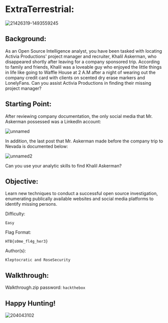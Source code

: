 # ExtraTerrestrial:

![21426319-1493559245](https://user-images.githubusercontent.com/72598486/148620372-0176b6e1-c3ba-4797-9aea-9eeafab3241f.jpg)

## Background:

As an Open Source Intelligence analyst, you have been tasked with locating Activia Productions' project manager and recruiter, Khalil Askerman, who disappeared shortly after leaving for a company sponsored trip. According to family and friends, Khalil was a loveable guy who enjoyed the little things in life like going to Waffle House at 2 A.M after a night of wearing out the company credit card with clients on scented dry erase markers and LonelyFans. Can you assist Activia Productions in finding their missing project manager?

## Starting Point:

After reviewing company documentation, the only social media that Mr. Askerman possessed was a LinkedIn account:

![unnamed](https://user-images.githubusercontent.com/72598486/148619919-14f572ad-82e2-4a01-a786-fde73f894e17.png)

In addition, the last post that Mr. Askerman made before the company trip to Nevada is documented below:

![unnamed2](https://user-images.githubusercontent.com/72598486/148620134-76dcb35a-4518-419b-ba3e-d7a5e7db5eb7.png)

Can you use your analytic skills to find Khalil Askerman?

## Objective:

Learn new techniques to conduct a successful open source investigation, enumerating publically available websites and social media platforms to identify missing persons.

Difficulty: 

```
Easy
```

Flag Format:

```
HTB{s0me_fl4g_her3}
```

Author(s): 

```
Kleptocratic and RoseSecurity
```
## Walkthrough:

Walkthrough.zip password: ```hackthebox```

## Happy Hunting!

![204043102](https://user-images.githubusercontent.com/72598486/148620632-0e90bcde-cde8-4325-b17d-4d99602f60d1.jpg)
